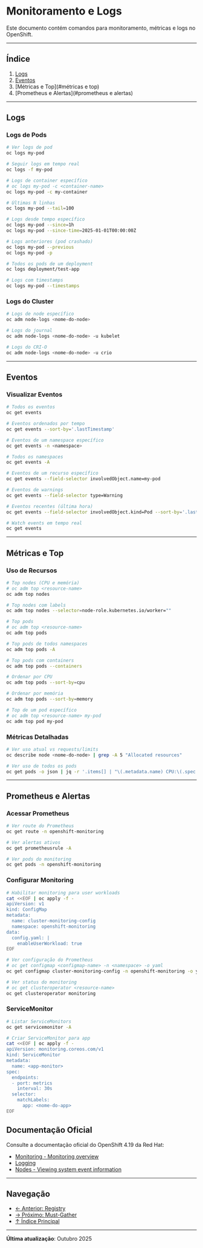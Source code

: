 # Monitoramento e Logs

Este documento contém comandos para monitoramento, métricas e logs no OpenShift.

---

## Índice

1. [Logs](#logs)
2. [Eventos](#eventos)
3. [Métricas e Top](#métricas e top)
4. [Prometheus e Alertas](#prometheus e alertas)
---

## Logs

### Logs de Pods
```bash
# Ver logs de pod
oc logs my-pod
```

```bash ignore-test
# Seguir logs em tempo real
oc logs -f my-pod
```

```bash
# Logs de container específico
# oc logs my-pod -c <container-name>
oc logs my-pod -c my-container
```

```bash
# Últimas N linhas
oc logs my-pod --tail=100
```

```bash
# Logs desde tempo específico
oc logs my-pod --since=1h
oc logs my-pod --since-time=2025-01-01T00:00:00Z
```

```bash
# Logs anteriores (pod crashado)
oc logs my-pod --previous
oc logs my-pod -p
```

```bash
# Todos os pods de um deployment
oc logs deployment/test-app
```

```bash
# Logs com timestamps
oc logs my-pod --timestamps
```

### Logs do Cluster
```bash ignore-test
# Logs de node específico
oc adm node-logs <nome-do-node>
```

```bash ignore-test
# Logs do journal
oc adm node-logs <nome-do-node> -u kubelet
```

```bash ignore-test
# Logs do CRI-O
oc adm node-logs <nome-do-node> -u crio
```

---

## Eventos

### Visualizar Eventos
```bash
# Todos os eventos
oc get events
```

```bash
# Eventos ordenados por tempo
oc get events --sort-by='.lastTimestamp'
```

```bash ignore-test
# Eventos de um namespace específico
oc get events -n <namespace>
```

```bash
# Todos os namespaces
oc get events -A
```

```bash
# Eventos de um recurso específico
oc get events --field-selector involvedObject.name=my-pod
```

```bash
# Eventos de warnings
oc get events --field-selector type=Warning
```

```bash
# Eventos recentes (última hora)
oc get events --field-selector involvedObject.kind=Pod --sort-by='.lastTimestamp' | tail -20
```

```bash
# Watch events em tempo real
oc get events
```

---

## Métricas e Top

### Uso de Recursos
```bash
# Top nodes (CPU e memória)
# oc adm top <resource-name>
oc adm top nodes
```

```bash ignore-test
# Top nodes com labels
oc adm top nodes --selector=node-role.kubernetes.io/worker=""
```

```bash ignore-test
# Top pods
# oc adm top <resource-name>
oc adm top pods
```

```bash ignore-test
# Top pods de todos namespaces
oc adm top pods -A
```

```bash ignore-test
# Top pods com containers
oc adm top pods --containers
```

```bash ignore-test
# Ordenar por CPU
oc adm top pods --sort-by=cpu
```

```bash ignore-test
# Ordenar por memória
oc adm top pods --sort-by=memory
```

```bash
# Top de um pod específico
# oc adm top <resource-name> my-pod
oc adm top pod my-pod
```

### Métricas Detalhadas
```bash ignore-test
# Ver uso atual vs requests/limits
oc describe node <nome-do-node> | grep -A 5 "Allocated resources"
```

```bash ignore-test
# Ver uso de todos os pods
oc get pods -o json | jq -r '.items[] | "\(.metadata.name) CPU:\(.spec.containers[0].resources.requests.cpu) MEM:\(.spec.containers[0].resources.requests.memory)"'
```

---

## Prometheus e Alertas

### Acessar Prometheus
```bash
# Ver route do Prometheus
oc get route -n openshift-monitoring
```

```bash
# Ver alertas ativos
oc get prometheusrule -A
```

```bash
# Ver pods do monitoring
oc get pods -n openshift-monitoring
```

### Configurar Monitoring
```bash
# Habilitar monitoring para user workloads
cat <<EOF | oc apply -f -
apiVersion: v1
kind: ConfigMap
metadata:
  name: cluster-monitoring-config
  namespace: openshift-monitoring
data:
  config.yaml: |
    enableUserWorkload: true
EOF
```

```bash ignore-test
# Ver configuração do Prometheus
# oc get configmap <configmap-name> -n <namespace> -o yaml
oc get configmap cluster-monitoring-config -n openshift-monitoring -o yaml
```

```bash
# Ver status do monitoring
# oc get clusteroperator <resource-name>
oc get clusteroperator monitoring
```

### ServiceMonitor
```bash
# Listar ServiceMonitors
oc get servicemonitor -A
```

```bash ignore-test
# Criar ServiceMonitor para app
cat <<EOF | oc apply -f -
apiVersion: monitoring.coreos.com/v1
kind: ServiceMonitor
metadata:
  name: <app-monitor>
spec:
  endpoints:
  - port: metrics
    interval: 30s
  selector:
    matchLabels:
      app: <nome-do-app>
EOF
```


## Documentação Oficial

Consulte a documentação oficial do OpenShift 4.19 da Red Hat:

- <a href="https://docs.redhat.com/en/documentation/openshift_container_platform/4.19/html/monitoring" target="_blank">Monitoring - Monitoring overview</a>
- <a href="https://docs.redhat.com/en/documentation/openshift_container_platform/4.19/html/logging" target="_blank">Logging</a>
- <a href="https://docs.redhat.com/en/documentation/openshift_container_platform/4.19/html/nodes/viewing-system-event-information" target="_blank">Nodes - Viewing system event information</a>

---

## Navegação

- [← Anterior: Registry](10-registry-imagens.md)
- [→ Próximo: Must-Gather](12-must-gather.md)
- [↑ Índice Principal](README.md)

---

**Última atualização**: Outubro 2025
